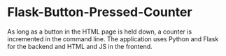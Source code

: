 # Flask-Button-Pressed-Counter
As long as a button in the HTML page is held down, a counter is incremented in the command line. The application uses Python and Flask for the backend and HTML and JS in the frontend.
